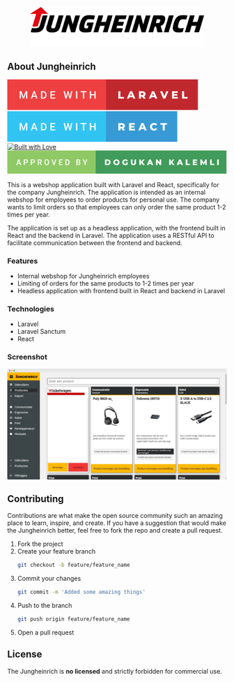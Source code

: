 <p align="center"><img src="https://github.com/dogukale/jungheinrich/blob/main/img/logo.png?raw=true" width="400" alt="Jungheinrich Logo"></p>

## About Jungheinrich

[![Made with Laravel](https://github.com/dogukale/jungheinrich/blob/main/img/made-with-laravel.svg?raw=true)](https://forthebadge.com)
[![Made with React](https://github.com/dogukale/jungheinrich/blob/main/img/made-with-react.svg?raw=true)](https://forthebadge.com)
[![Built with Love](http://forthebadge.com/images/badges/built-with-love.svg)](http://forthebadge.com)
![Approved by Dogukan Kalemli](https://github.com/dogukale/jungheinrich/blob/main/img/approved-by.svg?raw=true)

This is a webshop application built with Laravel and React, specifically for the company Jungheinrich. The application is intended as an internal webshop for employees to order products for personal use. The company wants to limit orders so that employees can only order the same product 1-2 times per year.

The application is set up as a headless application, with the frontend built in React and the backend in Laravel. The application uses a RESTful API to facilitate communication between the frontend and backend.

### Features

- Internal webshop for Jungheinrich employees
- Limiting of orders for the same products to 1-2 times per year
- Headless application with frontend built in React and backend in Laravel

### Technologies

- Laravel
- Laravel Sanctum
- React

### Screenshot

![Jungheinrich Screenshot](https://github.com/dogukale/jungheinrich/blob/main/img/screenshot.png?raw=true)

## Contributing

Contributions are what make the open source community such an amazing place to learn, inspire, and create. If you have a suggestion that would make the Jungheinrich better, feel free to fork the repo and create a pull request.

1. Fork the project
2. Create your feature branch
    ```sh
    git checkout -b feature/feature_name
    ```
3. Commit your changes
    ```sh
    git commit -m 'Added some amazing things'
    ```
4. Push to the branch
    ```sh
    git push origin feature/feature_name
    ```
5. Open a pull request

## License

The Jungheinrich is **no licensed** and strictly forbidden for commercial use.
